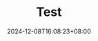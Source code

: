 ---
title: "Test"
description: 
date: 2024-12-08T16:08:23+08:00
image: 
math: 
license: 
hidden: True
comments: true
draft: true
---